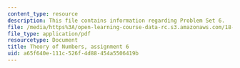 ```yaml
---
content_type: resource
description: This file contains information regarding Problem Set 6.
file: /media/https%3A/open-learning-course-data-rc.s3.amazonaws.com/18-781-theory-of-numbers-spring-2012/a65f640e111c526f4d88454a5506419b_MIT18_781S12_pset6.pdf
file_type: application/pdf
resourcetype: Document
title: Theory of Numbers, assignment 6
uid: a65f640e-111c-526f-4d88-454a5506419b
---
```

